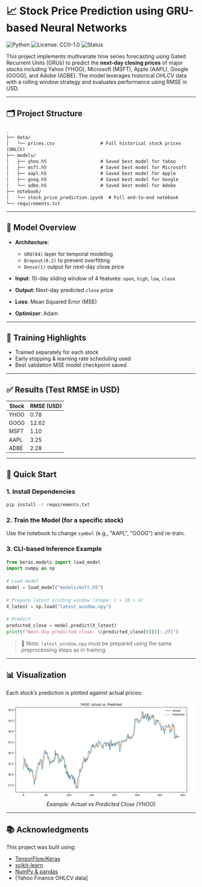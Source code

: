 # 📈 Stock Price Prediction using GRU-based Neural Networks

![Python](https://img.shields.io/badge/Python-3.13-blue.svg)
![License: CC0-1.0](https://img.shields.io/badge/License-CC0%201.0-lightgrey.svg)
![Status](https://img.shields.io/badge/status-stable-brightgreen)

This project implements multivariate time series forecasting using Gated Recurrent Units (GRUs) to predict the **next-day closing prices** of major stocks including Yahoo (YHOO), Microsoft (MSFT), Apple (AAPL), Google (GOOG), and Adobe (ADBE). The model leverages historical OHLCV data with a rolling window strategy and evaluates performance using RMSE in USD.

---

## 🗂️ Project Structure

```
.
├── data/
│   └── prices.csv                 # Full historical stock prices (OHLCV)
├── models/
│   ├── yhoo.h5                    # Saved best model for Yahoo
│   ├── msft.h5                    # Saved best model for Microsoft
│   ├── aapl.h5                    # Saved best model for Apple
│   ├── goog.h5                    # Saved best model for Google
│   └── adbe.h5                    # Saved best model for Adobe
├── notebook/
│   └── stock_price_prediction.ipynb  # Full end-to-end notebook
└── requirements.txt
```

---

## 🧠 Model Overview

- **Architecture**:
  - `GRU(64)` layer for temporal modeling
  - `Dropout(0.2)` to prevent overfitting
  - `Dense(1)` output for next-day close price

- **Input**: 10-day sliding window of 4 features: `open`, `high`, `low`, `close`
- **Output**: Next-day predicted `close` price
- **Loss**: Mean Squared Error (MSE)
- **Optimizer**: Adam

---

## 🔁 Training Highlights

- Trained separately for each stock
- Early stopping & learning rate scheduling used
- Best validation MSE model checkpoint saved

---

## ✅ Results (Test RMSE in USD)

| Stock  | RMSE (USD) |
|--------|------------|
| YHOO   | 0.78       |
| GOOG   | 12.62      |
| MSFT   | 1.10       |
| AAPL   | 3.25       |
| ADBE   | 2.28       |

---

## 🚀 Quick Start

### 1. Install Dependencies

```bash
pip install -r requirements.txt
```

### 2. Train the Model (for a specific stock)

Use the notebook to change `symbol` (e.g., "AAPL", "GOOG") and re-train.

### 3. CLI-based Inference Example

```python
from keras.models import load_model
import numpy as np

# Load model
model = load_model("models/msft.h5")

# Prepare latest sliding window (shape: 1 × 10 × 4)
X_latest = np.load("latest_window.npy")

# Predict
predicted_close = model.predict(X_latest)
print(f"Next-day predicted close: ${predicted_close[0][0]:.2f}")
```

> 📌 Note: `latest_window.npy` must be prepared using the same preprocessing steps as in training.

---

## 📊 Visualization

Each stock’s prediction is plotted against actual prices:

<p align="center">
  <img src="plots/Yahoo.png" width="600">
  <br><em>Example: Actual vs Predicted Close (YHOO)</em>
</p>

---

## 📚 Acknowledgments

This project was built using:
- [TensorFlow/Keras](https://keras.io/)
- [scikit-learn](https://scikit-learn.org/)
- [NumPy & pandas](https://pandas.pydata.org/)
- [Yahoo Finance OHLCV data]
